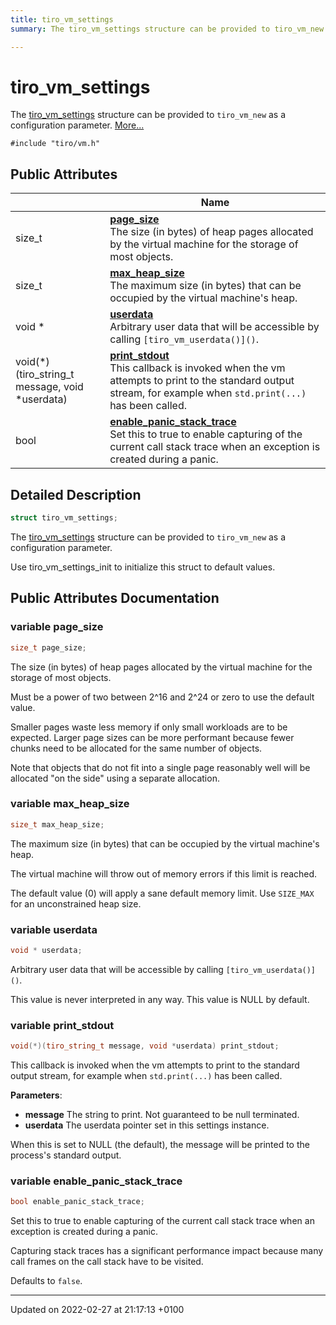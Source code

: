 ```yaml
---
title: tiro_vm_settings
summary: The tiro_vm_settings structure can be provided to tiro_vm_new as a configuration parameter. 

---
```


# tiro_vm_settings



The [tiro_vm_settings]() structure can be provided to `tiro_vm_new` as a configuration parameter.  [More...](#detailed-description)


`#include "tiro/vm.h"`

## Public Attributes

|                | Name           |
| -------------- | -------------- |
| size&#95;t | **[page_size](/docs/api/classes/structtiro__vm__settings#variable-page-size)** <br>The size (in bytes) of heap pages allocated by the virtual machine for the storage of most objects.  |
| size&#95;t | **[max_heap_size](/docs/api/classes/structtiro__vm__settings#variable-max-heap-size)** <br>The maximum size (in bytes) that can be occupied by the virtual machine's heap.  |
| void &#42; | **[userdata](/docs/api/classes/structtiro__vm__settings#variable-userdata)** <br>Arbitrary user data that will be accessible by calling `[tiro_vm_userdata()]()`.  |
| void(&#42;)(tiro&#95;string&#95;t message, void &#42;userdata) | **[print_stdout](/docs/api/classes/structtiro__vm__settings#variable-print-stdout)** <br>This callback is invoked when the vm attempts to print to the standard output stream, for example when `std.print(...)` has been called.  |
| bool | **[enable_panic_stack_trace](/docs/api/classes/structtiro__vm__settings#variable-enable-panic-stack-trace)** <br>Set this to true to enable capturing of the current call stack trace when an exception is created during a panic.  |

## Detailed Description

```cpp
struct tiro_vm_settings;
```

The [tiro_vm_settings]() structure can be provided to `tiro_vm_new` as a configuration parameter. 

Use tiro_vm_settings_init to initialize this struct to default values. 

## Public Attributes Documentation

### variable page_size

```cpp
size_t page_size;
```

The size (in bytes) of heap pages allocated by the virtual machine for the storage of most objects. 

Must be a power of two between 2^16 and 2^24 or zero to use the default value.

Smaller pages waste less memory if only small workloads are to be expected. Larger page sizes can be more performant because fewer chunks need to be allocated for the same number of objects.

Note that objects that do not fit into a single page reasonably well will be allocated "on the side" using a separate allocation. 


### variable max_heap_size

```cpp
size_t max_heap_size;
```

The maximum size (in bytes) that can be occupied by the virtual machine's heap. 

The virtual machine will throw out of memory errors if this limit is reached.

The default value (0) will apply a sane default memory limit. Use `SIZE_MAX` for an unconstrained heap size. 


### variable userdata

```cpp
void * userdata;
```

Arbitrary user data that will be accessible by calling `[tiro_vm_userdata()]()`. 

This value is never interpreted in any way. This value is NULL by default. 


### variable print_stdout

```cpp
void(*)(tiro_string_t message, void *userdata) print_stdout;
```

This callback is invoked when the vm attempts to print to the standard output stream, for example when `std.print(...)` has been called. 

**Parameters**: 

  * **message** The string to print. Not guaranteed to be null terminated. 
  * **userdata** The userdata pointer set in this settings instance. 


When this is set to NULL (the default), the message will be printed to the process's standard output.


### variable enable_panic_stack_trace

```cpp
bool enable_panic_stack_trace;
```

Set this to true to enable capturing of the current call stack trace when an exception is created during a panic. 

Capturing stack traces has a significant performance impact because many call frames on the call stack have to be visited.

Defaults to `false`. 


-------------------------------

Updated on 2022-02-27 at 21:17:13 +0100